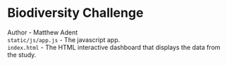 # Biodiversity Challenge
Author - Matthew Adent  
`static/js/app.js` - The javascript app.  
`index.html` - The HTML interactive dashboard that displays the data from the study.  